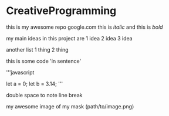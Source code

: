 # CreativeProgramming
 this is my awesome repo google.com
 this is *italic* and this is *bold*

my main ideas in this project are
1 idea
2 idea
3 idea

another list
1 thing
2 thing

this is some code 'in sentence'

'''javascript

let a = 0;
let b = 3.14;
'''

double space to note line break 

my awesome image of my mask (path/to/image.png)
